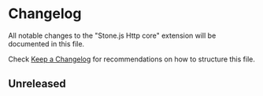 # Changelog

All notable changes to the "Stone.js Http core" extension will be documented in this file.

Check [Keep a Changelog](http://keepachangelog.com/) for recommendations on how to structure this file.

## Unreleased
